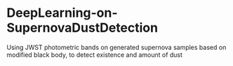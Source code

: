 # DeepLearning-on-SupernovaDustDetection
Using JWST photometric bands on generated supernova samples based on modified black body, to detect existence and amount of dust
